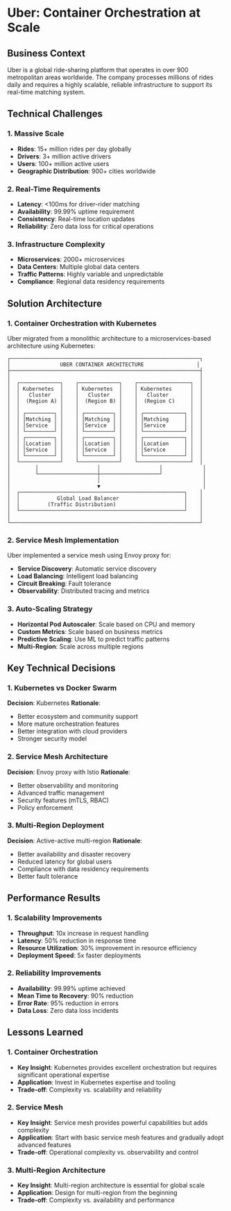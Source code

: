# Uber: Container Orchestration at Scale

## Business Context

Uber is a global ride-sharing platform that operates in over 900 metropolitan areas worldwide. The company processes millions of rides daily and requires a highly scalable, reliable infrastructure to support its real-time matching system.

## Technical Challenges

### 1. Massive Scale
- **Rides**: 15+ million rides per day globally
- **Drivers**: 3+ million active drivers
- **Users**: 100+ million active users
- **Geographic Distribution**: 900+ cities worldwide

### 2. Real-Time Requirements
- **Latency**: <100ms for driver-rider matching
- **Availability**: 99.99% uptime requirement
- **Consistency**: Real-time location updates
- **Reliability**: Zero data loss for critical operations

### 3. Infrastructure Complexity
- **Microservices**: 2000+ microservices
- **Data Centers**: Multiple global data centers
- **Traffic Patterns**: Highly variable and unpredictable
- **Compliance**: Regional data residency requirements

## Solution Architecture

### 1. Container Orchestration with Kubernetes
Uber migrated from a monolithic architecture to a microservices-based architecture using Kubernetes:

```
┌─────────────────────────────────────────────────────────────┐
│                UBER CONTAINER ARCHITECTURE                 │
├─────────────────────────────────────────────────────────────┤
│                                                             │
│  ┌─────────────┐    ┌─────────────┐    ┌─────────────────┐  │
│  │ Kubernetes  │    │ Kubernetes  │    │ Kubernetes      │  │
│  │   Cluster   │    │   Cluster   │    │   Cluster       │  │
│  │  (Region A) │    │  (Region B) │    │  (Region C)     │  │
│  │             │    │             │    │                 │  │
│  │ ┌─────────┐ │    │ ┌─────────┐ │    │ ┌─────────────┐ │  │
│  │ │Matching │ │    │ │Matching │ │    │ │Matching     │ │  │
│  │ │Service  │ │    │ │Service  │ │    │ │Service      │ │  │
│  │ └─────────┘ │    │ └─────────┘ │    │ └─────────────┘ │  │
│  │ ┌─────────┐ │    │ ┌─────────┐ │    │ ┌─────────────┐ │  │
│  │ │Location │ │    │ │Location │ │    │ │Location     │ │  │
│  │ │Service  │ │    │ │Service  │ │    │ │Service      │ │  │
│  │ └─────────┘ │    │ └─────────┘ │    │ └─────────────┘ │  │
│  └─────────────┘    └─────────────┘    └─────────────────┘  │
│        │                   │                   │             │
│        └───────────────────┼───────────────────┘             │
│                            │                                 │
│                            ▼                                 │
│  ┌─────────────────────────────────────────────────────┐    │
│  │            Global Load Balancer                     │    │
│  │         (Traffic Distribution)                      │    │
│  └─────────────────────────────────────────────────────┘    │
│                                                             │
└─────────────────────────────────────────────────────────────┘
```

### 2. Service Mesh Implementation
Uber implemented a service mesh using Envoy proxy for:
- **Service Discovery**: Automatic service discovery
- **Load Balancing**: Intelligent load balancing
- **Circuit Breaking**: Fault tolerance
- **Observability**: Distributed tracing and metrics

### 3. Auto-Scaling Strategy
- **Horizontal Pod Autoscaler**: Scale based on CPU and memory
- **Custom Metrics**: Scale based on business metrics
- **Predictive Scaling**: Use ML to predict traffic patterns
- **Multi-Region**: Scale across multiple regions

## Key Technical Decisions

### 1. Kubernetes vs Docker Swarm
**Decision**: Kubernetes
**Rationale**:
- Better ecosystem and community support
- More mature orchestration features
- Better integration with cloud providers
- Stronger security model

### 2. Service Mesh Architecture
**Decision**: Envoy proxy with Istio
**Rationale**:
- Better observability and monitoring
- Advanced traffic management
- Security features (mTLS, RBAC)
- Policy enforcement

### 3. Multi-Region Deployment
**Decision**: Active-active multi-region
**Rationale**:
- Better availability and disaster recovery
- Reduced latency for global users
- Compliance with data residency requirements
- Better fault tolerance

## Performance Results

### 1. Scalability Improvements
- **Throughput**: 10x increase in request handling
- **Latency**: 50% reduction in response time
- **Resource Utilization**: 30% improvement in resource efficiency
- **Deployment Speed**: 5x faster deployments

### 2. Reliability Improvements
- **Availability**: 99.99% uptime achieved
- **Mean Time to Recovery**: 90% reduction
- **Error Rate**: 95% reduction in errors
- **Data Loss**: Zero data loss incidents

## Lessons Learned

### 1. Container Orchestration
- **Key Insight**: Kubernetes provides excellent orchestration but requires significant operational expertise
- **Application**: Invest in Kubernetes expertise and tooling
- **Trade-off**: Complexity vs. scalability and reliability

### 2. Service Mesh
- **Key Insight**: Service mesh provides powerful capabilities but adds complexity
- **Application**: Start with basic service mesh features and gradually adopt advanced features
- **Trade-off**: Operational complexity vs. observability and control

### 3. Multi-Region Architecture
- **Key Insight**: Multi-region architecture is essential for global scale
- **Application**: Design for multi-region from the beginning
- **Trade-off**: Complexity vs. availability and performance

